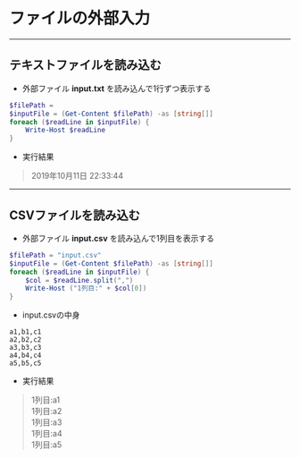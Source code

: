 # ファイルの外部入力  

***
## テキストファイルを読み込む  
* 外部ファイル __input.txt__ を読み込んで1行ずつ表示する
```PowerShell
$filePath = 
$inputFile = (Get-Content $filePath) -as [string[]]
foreach ($readLine in $inputFile) {
    Write-Host $readLine
}
```
* 実行結果
> 2019年10月11日 22:33:44

***
## CSVファイルを読み込む  
* 外部ファイル __input.csv__ を読み込んで1列目を表示する
```PowerShell
$filePath = "input.csv"
$inputFile = (Get-Content $filePath) -as [string[]]
foreach ($readLine in $inputFile) {
    $col = $readLine.split(",")
    Write-Host ("1列目:" + $col[0])
}
```
* input.csvの中身
```
a1,b1,c1
a2,b2,c2
a3,b3,c3
a4,b4,c4
a5,b5,c5
```
* 実行結果
> 1列目:a1  
1列目:a2  
1列目:a3  
1列目:a4  
1列目:a5